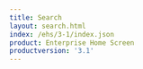 ```yaml
---
title: Search
layout: search.html
index: /ehs/3-1/index.json
product: Enterprise Home Screen
productversion: '3.1'
---
```













